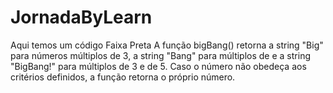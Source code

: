 # JornadaByLearn

Aqui temos um código Faixa Preta
  A função bigBang() retorna a string "Big" para números múltiplos de 3, a string "Bang" para múltiplos de e a string "BigBang!" para múltiplos de 3 e de 5.
  Caso o número não obedeça aos critérios definidos, a função retorna o próprio número.

